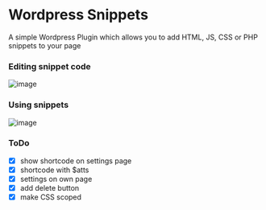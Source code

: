 # Wordpress Snippets
A simple Wordpress Plugin which allows you to add HTML, JS, CSS or PHP snippets to your page

### Editing snippet code
![image](https://user-images.githubusercontent.com/24147614/147123661-de69566d-292e-4b0e-b545-513a9a7e3d10.png)


### Using snippets
![image](https://user-images.githubusercontent.com/24147614/147123610-cca9d278-e9dd-4f20-8767-2316f8bf2281.png)



### ToDo
- [x] show shortcode on settings page
- [x] shortcode with $atts
- [x] settings on own page
- [x] add delete button
- [x] make CSS scoped
